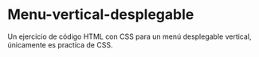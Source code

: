 # Menu-vertical-desplegable
Un ejercicio de código HTML con CSS para un menú desplegable vertical, únicamente es practica de CSS.
